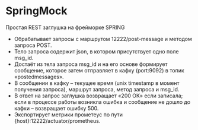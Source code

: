 # SpringMock
Простая REST заглушка на фрейморке SPRING
- Обрабатывает запросы с маршрутом 12222/post-message и методом запроса POST.
- Тело запроса содержит json, в котором присутствует одно поле msg_id.
- Достаёт из тела запроса msg_id и на его основе формирует сообщение, которое затем отправляет в кафку (port:9092) в топик «postedmessages».
- В сообщении в кафку – текущее время (unix timestamp в момент получения запроса), маршрут запроса, метод запроса и msg_id.
- В ответ на запрос заглушка возвращает «200 ОК» если записала; если в процессе работы возникла ошибка и сообщение не дошло до кафки – возвращает ошибку 500.
- Экспортирует метрики прометеус по пути {host}:12222/actuator/prometheus.
